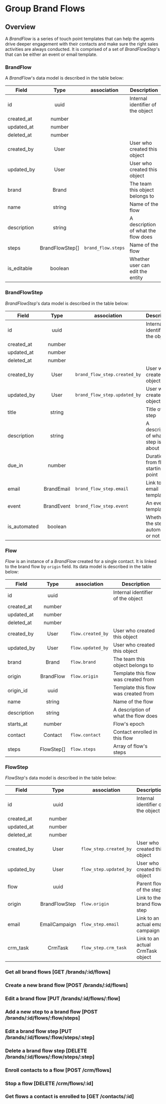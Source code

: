 # Group Brand Flows

## Overview

A _BrandFlow_ is a series of touch point templates that can help the agents drive deeper engagement with their contacts and make sure the right sales activities are always conducted. It is comprised of a set of _BrandFlowStep_'s that can be either an event or email template.

### BrandFlow

A _BrandFlow_'s data model is described in the table below:

Field       | Type            | association             | Description
------------|:---------------:|-------------------------|---------------------------------------
id          | uuid            |                         | Internal identifier of the object
created_at  | number          |                         |
updated_at  | number          |                         |
deleted_at  | number          |                         |
created_by  | User            |                         | User who created this object
updated_by  | User            |                         | User who created this object
brand       | Brand           |                         | The team this object belongs to
name        | string          |                         | Name of the flow
description | string          |                         | A description of what the flow does
steps       | BrandFlowStep[] | `brand_flow.steps`      | Name of the flow
is_editable | boolean         |                         | Whether user can edit the entity

### BrandFlowStep

_BrandFlowStep_'s data model is described in the table below:

Field        | Type       | association                  | Description
-------------|:----------:|----------------------------  |---------------------------------------
id           | uuid       |                              | Internal identifier of the object
created_at   | number     |                              |
updated_at   | number     |                              |
deleted_at   | number     |                              |
created_by   | User       | `brand_flow_step.created_by` | User who created this object
updated_by   | User       | `brand_flow_step.updated_by` | User who created this object
title        | string     |                              | Title of the step
description  | string     |                              | A description of what the step is about
due_in       | number     |                              | Duration from flow starting point
email        | BrandEmail | `brand_flow_step.email`      | Link to an email template
event        | BrandEvent | `brand_flow_step.event`      | An event template
is_automated | boolean    |                              | Whether the step is automated or not

### Flow

_Flow_ is an instance of a _BrandFlow_ created for a single contact. It is linked to the brand flow by `origin` field. Its data model is described in the table below:

Field                   | Type       | association       | Description
------------------------|:----------:|-------------------|---------------------------------------
id                      | uuid       |                   | Internal identifier of the object
created_at              | number     |                   |
updated_at              | number     |                   |
deleted_at              | number     |                   |
created_by              | User       | `flow.created_by` | User who created this object
updated_by              | User       | `flow.updated_by` | User who created this object
brand                   | Brand      | `flow.brand`      | The team this object belongs to
origin                  | BrandFlow  | `flow.origin`     | Template this flow was created from
origin_id               | uuid       |                   | Template this flow was created from
name                    | string     |                   | Name of the flow
description             | string     |                   | A description of what the flow does
starts_at               | number     |                   | Flow's epoch
contact                 | Contact    | `flow.contact`    | Contact enrolled in this flow
steps                   | FlowStep[] | `flow.steps`      | Array of flow's steps

### FlowStep

_FlowStep_'s data model is described in the table below:

Field      | Type          | association            | Description
-----------|:-------------:|------------------------|---------------------------------------
id         | uuid          |                        | Internal identifier of the object
created_at | number        |                        |
updated_at | number        |                        |
deleted_at | number        |                        |
created_by | User          | `flow_step.created_by` | User who created this object
updated_by | User          | `flow_step.updated_by` | User who created this object
flow       | uuid          |                        | Parent flow of the step
origin     | BrandFlowStep | `flow.origin`          | Link to the brand flow step
email      | EmailCampaign | `flow_step.email`      | Link to an actual email campaign
crm_task   | CrmTask       | `flow_step.crm_task`   | Link to an actual CrmTask object


### Get all brand flows [GET /brands/:id/flows]
<!-- include(tests/flow/getBrandFlows.md) -->

### Create a new brand flow [POST /brands/:id/flows]
<!-- include(tests/flow/addFlow.md) -->

### Edit a brand flow [PUT /brands/:id/flows/:flow]
<!-- include(tests/flow/updateFlow.md) -->

### Add a new step to a brand flow [POST /brands/:id/flows/:flow/steps]
<!-- include(tests/flow/addStepToFlow.md) -->

### Edit a brand flow step [PUT /brands/:id/flows/:flow/steps/:step]
<!-- include(tests/flow/addStepToFlow.md) -->

### Delete a brand flow step [DELETE /brands/:id/flows/:flow/steps/:step]
<!-- include(tests/flow/addStepToFlow.md) -->

### Enroll contacts to a flow [POST /crm/flows]
<!-- include(tests/flow/enroll.md) -->

### Stop a flow [DELETE /crm/flows/:id]
<!-- include(tests/flow/stop.md) -->

### Get flows a contact is enrolled to [GET /contacts/:id]
<!-- include(tests/flow/checkFlowAssociation.md) -->
